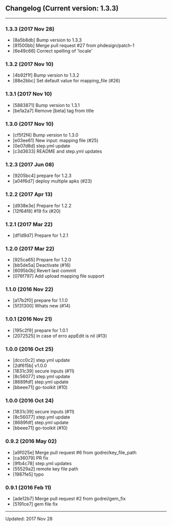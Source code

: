 ## Changelog (Current version: 1.3.3)

-----------------

### 1.3.3 (2017 Nov 28)

* [8a5b8db] Bump version to 1.3.3
* [81500bb] Merge pull request #27 from phdesign/patch-1
* [6e49c66] Correct spelling of 'locale'

### 1.3.2 (2017 Nov 10)

* [4b92f1f] Bump version to 1.3.2
* [88e2bbc] Set default value for mapping_file (#26)

### 1.3.1 (2017 Nov 10)

* [5883871] Bump version to 1.3.1
* [be1a2a7] Remove [beta] tag from title

### 1.3.0 (2017 Nov 10)

* [cf5f2f4] Bump version to 1.3.0
* [e03ee61] New input: mapping file (#25)
* [0e07d8d] step.yml update
* [c3d3633] README and step.yml updates

### 1.2.3 (2017 Jun 08)

* [9205bc4] prepare for 1.2.3
* [a04f6d7] deploy multiple apks (#23)

### 1.2.2 (2017 Apr 13)

* [d938e3e] Prepare for 1.2.2
* [12f64f8] #19 fix (#20)

### 1.2.1 (2017 Mar 22)

* [df1d9d7] Prepare for 1.2.1

### 1.2.0 (2017 Mar 22)

* [925ca65] Prepare for 1.2.0
* [bb5de5a] Deactivate (#16)
* [6095b0b] Revert last commit
* [076f797] Add upload mapping file support

### 1.1.0 (2016 Nov 22)

* [a17b2f0] prepare for 1.1.0
* [5f31300] Whats new (#14)

### 1.0.1 (2016 Nov 21)

* [195c2f9] prepare for 1.0.1
* [2072525] in case of erro appEdit is nil (#13)

### 1.0.0 (2016 Oct 25)

* [dccc0c2] step.yml update
* [2df615b] v1.0.0
* [1831c39] secure inputs (#11)
* [8c56077] step.yml update
* [8689fdf] step.yml update
* [bbeee71] go-toolkit (#10)

### 1.0.0 (2016 Oct 24)

* [1831c39] secure inputs (#11)
* [8c56077] step.yml update
* [8689fdf] step.yml update
* [bbeee71] go-toolkit (#10)

### 0.9.2 (2016 May 02)

* [a9f025e] Merge pull request #6 from godrei/key_file_path
* [ca36079] PR fix
* [9fb4c78] step.yml updates
* [55529a2] remote key file path
* [1987fe5] typo

### 0.9.1 (2016 Feb 11)

* [ade12b7] Merge pull request #2 from godrei/gem_fix
* [5191ce7] gem file fix

-----------------

Updated: 2017 Nov 28